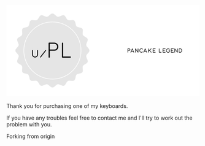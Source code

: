 ![Pancake Legend Seal](https://github.com/PancakeLegend/Keyboards/blob/master/Pancake%20Legend%20Seal.svg)

Thank you for purchasing one of my keyboards.

If you have any troubles feel free to contact me and I'll try to work out the problem with you.

Forking from origin 


